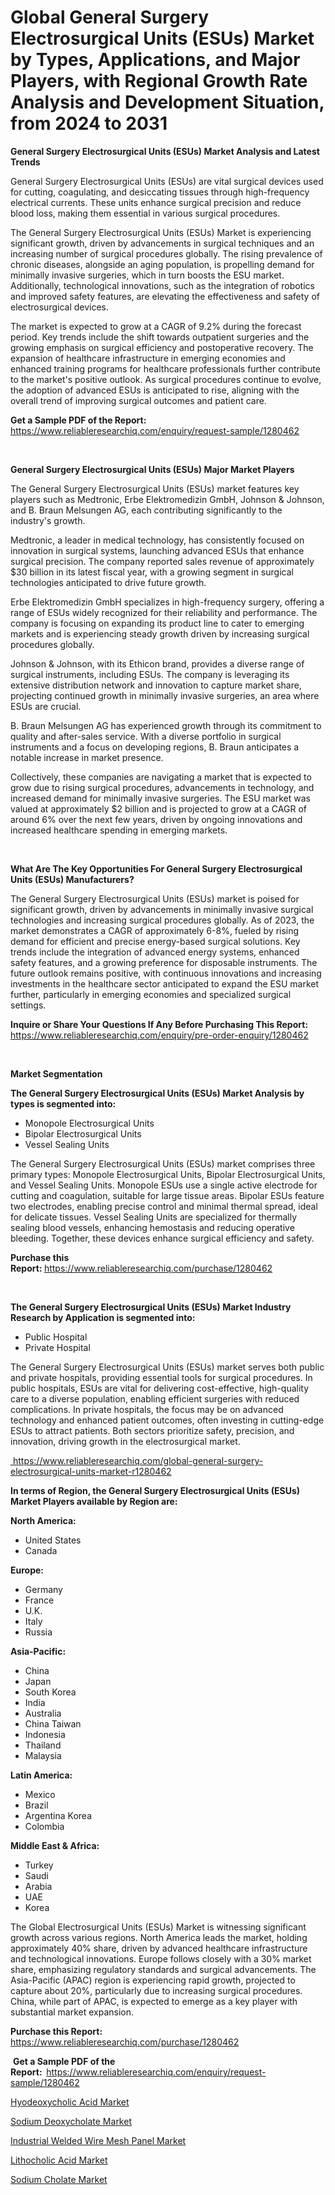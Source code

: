 <p><h1>Global General Surgery Electrosurgical Units (ESUs) Market by Types, Applications, and Major Players, with Regional Growth Rate Analysis and Development Situation, from 2024 to 2031</h1></p><p><strong>General Surgery Electrosurgical Units (ESUs) Market Analysis and Latest Trends</strong></p>
<p><p>General Surgery Electrosurgical Units (ESUs) are vital surgical devices used for cutting, coagulating, and desiccating tissues through high-frequency electrical currents. These units enhance surgical precision and reduce blood loss, making them essential in various surgical procedures.</p><p>The General Surgery Electrosurgical Units (ESUs) Market is experiencing significant growth, driven by advancements in surgical techniques and an increasing number of surgical procedures globally. The rising prevalence of chronic diseases, alongside an aging population, is propelling demand for minimally invasive surgeries, which in turn boosts the ESU market. Additionally, technological innovations, such as the integration of robotics and improved safety features, are elevating the effectiveness and safety of electrosurgical devices.</p><p>The market is expected to grow at a CAGR of 9.2% during the forecast period. Key trends include the shift towards outpatient surgeries and the growing emphasis on surgical efficiency and postoperative recovery. The expansion of healthcare infrastructure in emerging economies and enhanced training programs for healthcare professionals further contribute to the market's positive outlook. As surgical procedures continue to evolve, the adoption of advanced ESUs is anticipated to rise, aligning with the overall trend of improving surgical outcomes and patient care.</p></p>
<p><strong>Get a Sample PDF of the Report:&nbsp;</strong> <a href="https://www.reliableresearchiq.com/enquiry/request-sample/1280462?utm_campaign=1720&utm_medium=2&utm_source=Github&utm_content=ia&utm_term=10122024&utm_id=general-surgery-electrosurgical-units-esus">https://www.reliableresearchiq.com/enquiry/request-sample/1280462</a></p>
<p>&nbsp;</p>
<p><strong>General Surgery Electrosurgical Units (ESUs) Major Market Players</strong></p>
<p><p>The General Surgery Electrosurgical Units (ESUs) market features key players such as Medtronic, Erbe Elektromedizin GmbH, Johnson & Johnson, and B. Braun Melsungen AG, each contributing significantly to the industry's growth.</p><p>Medtronic, a leader in medical technology, has consistently focused on innovation in surgical systems, launching advanced ESUs that enhance surgical precision. The company reported sales revenue of approximately $30 billion in its latest fiscal year, with a growing segment in surgical technologies anticipated to drive future growth.</p><p>Erbe Elektromedizin GmbH specializes in high-frequency surgery, offering a range of ESUs widely recognized for their reliability and performance. The company is focusing on expanding its product line to cater to emerging markets and is experiencing steady growth driven by increasing surgical procedures globally.</p><p>Johnson & Johnson, with its Ethicon brand, provides a diverse range of surgical instruments, including ESUs. The company is leveraging its extensive distribution network and innovation to capture market share, projecting continued growth in minimally invasive surgeries, an area where ESUs are crucial.</p><p>B. Braun Melsungen AG has experienced growth through its commitment to quality and after-sales service. With a diverse portfolio in surgical instruments and a focus on developing regions, B. Braun anticipates a notable increase in market presence.</p><p>Collectively, these companies are navigating a market that is expected to grow due to rising surgical procedures, advancements in technology, and increased demand for minimally invasive surgeries. The ESU market was valued at approximately $2 billion and is projected to grow at a CAGR of around 6% over the next few years, driven by ongoing innovations and increased healthcare spending in emerging markets.</p></p>
<p>&nbsp;</p>
<p><strong>What Are The Key Opportunities For General Surgery Electrosurgical Units (ESUs) Manufacturers?</strong></p>
<p><p>The General Surgery Electrosurgical Units (ESUs) market is poised for significant growth, driven by advancements in minimally invasive surgical technologies and increasing surgical procedures globally. As of 2023, the market demonstrates a CAGR of approximately 6-8%, fueled by rising demand for efficient and precise energy-based surgical solutions. Key trends include the integration of advanced energy systems, enhanced safety features, and a growing preference for disposable instruments. The future outlook remains positive, with continuous innovations and increasing investments in the healthcare sector anticipated to expand the ESU market further, particularly in emerging economies and specialized surgical settings.</p></p>
<p><strong>Inquire or Share Your Questions If Any Before Purchasing This Report:</strong> <a href="https://www.reliableresearchiq.com/enquiry/pre-order-enquiry/1280462?utm_campaign=1720&utm_medium=2&utm_source=Github&utm_content=ia&utm_term=10122024&utm_id=general-surgery-electrosurgical-units-esus">https://www.reliableresearchiq.com/enquiry/pre-order-enquiry/1280462</a></p>
<p>&nbsp;</p>
<p><strong>Market Segmentation</strong></p>
<p><strong>The General Surgery Electrosurgical Units (ESUs) Market Analysis by types is segmented into:</strong></p>
<p><ul><li>Monopole Electrosurgical Units</li><li>Bipolar Electrosurgical Units</li><li>Vessel Sealing Units</li></ul></p>
<p><p>The General Surgery Electrosurgical Units (ESUs) market comprises three primary types: Monopole Electrosurgical Units, Bipolar Electrosurgical Units, and Vessel Sealing Units. Monopole ESUs use a single active electrode for cutting and coagulation, suitable for large tissue areas. Bipolar ESUs feature two electrodes, enabling precise control and minimal thermal spread, ideal for delicate tissues. Vessel Sealing Units are specialized for thermally sealing blood vessels, enhancing hemostasis and reducing operative bleeding. Together, these devices enhance surgical efficiency and safety.</p></p>
<p><strong>Purchase this Report:&nbsp;</strong><a href="https://www.reliableresearchiq.com/purchase/1280462?utm_campaign=1720&utm_medium=2&utm_source=Github&utm_content=ia&utm_term=10122024&utm_id=general-surgery-electrosurgical-units-esus">https://www.reliableresearchiq.com/purchase/1280462</a></p>
<p>&nbsp;</p>
<p><strong>The General Surgery Electrosurgical Units (ESUs) Market Industry Research by Application is segmented into:</strong></p>
<p><ul><li>Public Hospital</li><li>Private Hospital</li></ul></p>
<p><p>The General Surgery Electrosurgical Units (ESUs) market serves both public and private hospitals, providing essential tools for surgical procedures. In public hospitals, ESUs are vital for delivering cost-effective, high-quality care to a diverse population, enabling efficient surgeries with reduced complications. In private hospitals, the focus may be on advanced technology and enhanced patient outcomes, often investing in cutting-edge ESUs to attract patients. Both sectors prioritize safety, precision, and innovation, driving growth in the electrosurgical market.</p></p>
<p><a href="https://www.reliableresearchiq.com/global-general-surgery-electrosurgical-units-market-r1280462?utm_campaign=1720&utm_medium=2&utm_source=Github&utm_content=ia&utm_term=10122024&utm_id=general-surgery-electrosurgical-units-esus">&nbsp;https://www.reliableresearchiq.com/global-general-surgery-electrosurgical-units-market-r1280462</a></p>
<p><strong>In terms of Region, the General Surgery Electrosurgical Units (ESUs) Market Players available by Region are:</strong></p>
<p>
    <p> <strong> North America: </strong>
        <ul>
            <li>United States</li>
            <li>Canada</li>
        </ul>
        </p> 
    <p> <strong> Europe: </strong>
        <ul>
            <li>Germany</li>
            <li>France</li>
            <li>U.K.</li>
            <li>Italy</li>
            <li>Russia</li>
        </ul>
        </p> 
    <p> <strong> Asia-Pacific: </strong>
        <ul>
            <li>China</li>
            <li>Japan</li>
            <li>South Korea</li>
            <li>India</li>
            <li>Australia</li>
            <li>China Taiwan</li>
            <li>Indonesia</li>
            <li>Thailand</li>
            <li>Malaysia</li>
        </ul>
        </p> 
    <p> <strong> Latin America: </strong>
        <ul>
            <li>Mexico</li>
            <li>Brazil</li>
            <li>Argentina Korea</li>
            <li>Colombia</li>
        </ul>
        </p> 
    <p> <strong> Middle East & Africa: </strong>
        <ul>
            <li>Turkey</li>
            <li>Saudi</li>
            <li>Arabia</li>
            <li>UAE</li>
            <li>Korea</li>
        </ul>
    </p>
    </p>
<p><p>The Global Electrosurgical Units (ESUs) Market is witnessing significant growth across various regions. North America leads the market, holding approximately 40% share, driven by advanced healthcare infrastructure and technological innovations. Europe follows closely with a 30% market share, emphasizing regulatory standards and surgical advancements. The Asia-Pacific (APAC) region is experiencing rapid growth, projected to capture about 20%, particularly due to increasing surgical procedures. China, while part of APAC, is expected to emerge as a key player with substantial market expansion.</p></p>
<p><strong>Purchase this Report: </strong><a href="https://www.reliableresearchiq.com/purchase/1280462?utm_campaign=1720&utm_medium=2&utm_source=Github&utm_content=ia&utm_term=10122024&utm_id=general-surgery-electrosurgical-units-esus">https://www.reliableresearchiq.com/purchase/1280462</a></p>
<p>&nbsp;<strong>Get a Sample PDF of the Report:&nbsp;&nbsp;</strong><a href="https://www.reliableresearchiq.com/enquiry/request-sample/1280462?utm_campaign=1720&utm_medium=2&utm_source=Github&utm_content=ia&utm_term=10122024&utm_id=general-surgery-electrosurgical-units-esus">https://www.reliableresearchiq.com/enquiry/request-sample/1280462</a></p>
<p><strong></strong></p>
<p><p><a href="https://www.linkedin.com/pulse/market-size-growth-projections-hyodeoxycholic-acid-industry-ajlyf?utm_campaign=1720&utm_medium=2&utm_source=Github&utm_content=ia&utm_term=10122024&utm_id=general-surgery-electrosurgical-units-esus">Hyodeoxycholic Acid Market</a></p><p><a href="https://www.linkedin.com/pulse/projected-revenue-sodium-deoxycholate-market-92-cagr-2024-dap8f?utm_campaign=1720&utm_medium=2&utm_source=Github&utm_content=ia&utm_term=10122024&utm_id=general-surgery-electrosurgical-units-esus">Sodium Deoxycholate Market</a></p><p><a href="https://github.com/marlanamarvn/Market-Research-Report-List-1/blob/main/industrial-welded-wire-mesh-panel-market.md?utm_campaign=1720&utm_medium=2&utm_source=Github&utm_content=ia&utm_term=10122024&utm_id=general-surgery-electrosurgical-units-esus">Industrial Welded Wire Mesh Panel Market</a></p><p><a href="https://www.linkedin.com/pulse/lithocholic-acid-market-analysis-product-segmentation-regional-lbbhf?utm_campaign=1720&utm_medium=2&utm_source=Github&utm_content=ia&utm_term=10122024&utm_id=general-surgery-electrosurgical-units-esus">Lithocholic Acid Market</a></p><p><a href="https://www.linkedin.com/pulse/revenue-analysis-sodium-cholate-market-projected-5-cagr-from-xhorf?utm_campaign=1720&utm_medium=2&utm_source=Github&utm_content=ia&utm_term=10122024&utm_id=general-surgery-electrosurgical-units-esus">Sodium Cholate Market</a></p></p>